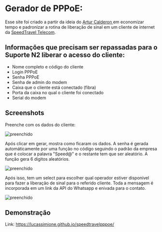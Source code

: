 
# Gerador de PPPoE:

Esse site foi criado a partir da ideia do <a href="https://github.com/artur-calderon"> Artur Calderon </a> em economizar tempo e padronizar a rotina de liberação de sinal em um cliente de internet da <a href="https://speedtravel.com.br/">SpeedTravel Telecom</a>.

## Informações que precisam ser repassadas para o Suporte N2 liberar o acesso do cliente:

- Nome completo e código do cliente
- Login PPPoE
- Senha PPPoE
- Senha de admin do modem
- Caixa que o cliente está conectado (fibra)
- Porta da caixa no qual o cliente foi conectado
- Serial do modem

## Screenshots
Preenche com os dados do cliente:

![preenchido](https://i.imgur.com/4l6XxyZ.png)

Após clicar em gerar, mostra como ficaram os dados.
A senha é gerada automáticamente por uma função no código seguindo o padrão da empresa
que é colocar a palavra "Speed@" e o restante tem que ser aleatório. A função gera 6 digitos aleatórios.

![preenchido](https://i.imgur.com/HBXm4zO.png)

Após isso, tem um select para escolher qual operador estiver disponível para fazer a liberação de sinal para o referido cliente.
Toda a mensagem é incorporada em um link da API do Whatsapp e enivada para o contato.

![preenchido](https://i.imgur.com/IBeAXA8.png)

## Demonstração

Link: https://lucassimione.github.io/speedtravelpppoe/

